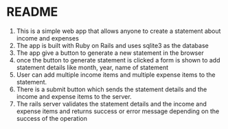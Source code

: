 # README

1. This is a simple web app that allows anyone to create a statement about income and expenses
2. The app is built with Ruby on Rails and uses sqlite3 as the database
3. The app give a button to generate a new statement in the browser
4. once the button to generate statement is clicked a form is shown to add statement details like month, year, name of statement
5. User can add multiple income items and multiple expense items to the statement.
6. There is a submit button which sends the statement details and the income and expense items to the server.
7. The rails server validates the statement details and the income and expense items and returns success or error message depending on the success of the operation

